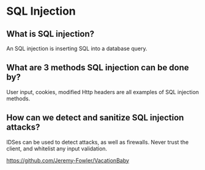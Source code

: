 # SQL Injection

## What is SQL injection?

An SQL injection is inserting SQL into a database query.

## What are 3 methods SQL injection can be done by?

User input, cookies, modified Http headers are all examples of SQL injection methods.

## How can we detect and sanitize SQL injection attacks?

IDSes can be used to detect attacks, as well as firewalls. Never trust the client, and whitelist any input validation.

https://github.com/Jeremy-Fowler/VacationBaby